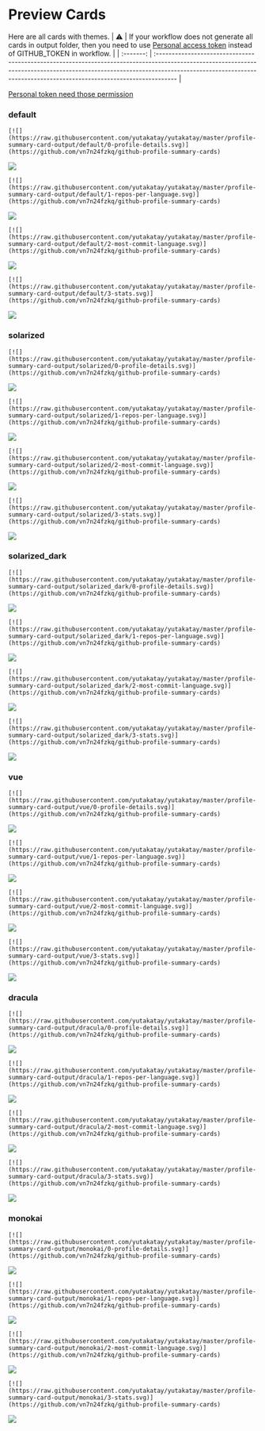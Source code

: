 
# Preview Cards

Here are all cards with themes.
| :warning: | If your workflow does not generate all cards in output folder, then you need to use [Personal access token](https://docs.github.com/en/actions/configuring-and-managing-workflows/creating-and-storing-encrypted-secrets) instead of GITHUB_TOKEN in workflow. |
| :-------: | :------------------------------------------------------------------------------------------------------------------------------------------------------------------------------------------------------------------------------------------------ |

[Personal token need those permission](https://github.com/vn7n24fzkq/github-profile-summary-cards/wiki/Personal-access-token-permissions)


### default


```
[![](https://raw.githubusercontent.com/yutakatay/yutakatay/master/profile-summary-card-output/default/0-profile-details.svg)](https://github.com/vn7n24fzkq/github-profile-summary-cards)
```
![](https://raw.githubusercontent.com/yutakatay/yutakatay/master/profile-summary-card-output/default/0-profile-details.svg)


```
[![](https://raw.githubusercontent.com/yutakatay/yutakatay/master/profile-summary-card-output/default/1-repos-per-language.svg)](https://github.com/vn7n24fzkq/github-profile-summary-cards)
```
![](https://raw.githubusercontent.com/yutakatay/yutakatay/master/profile-summary-card-output/default/1-repos-per-language.svg)


```
[![](https://raw.githubusercontent.com/yutakatay/yutakatay/master/profile-summary-card-output/default/2-most-commit-language.svg)](https://github.com/vn7n24fzkq/github-profile-summary-cards)
```
![](https://raw.githubusercontent.com/yutakatay/yutakatay/master/profile-summary-card-output/default/2-most-commit-language.svg)


```
[![](https://raw.githubusercontent.com/yutakatay/yutakatay/master/profile-summary-card-output/default/3-stats.svg)](https://github.com/vn7n24fzkq/github-profile-summary-cards)
```
![](https://raw.githubusercontent.com/yutakatay/yutakatay/master/profile-summary-card-output/default/3-stats.svg)


### solarized


```
[![](https://raw.githubusercontent.com/yutakatay/yutakatay/master/profile-summary-card-output/solarized/0-profile-details.svg)](https://github.com/vn7n24fzkq/github-profile-summary-cards)
```
![](https://raw.githubusercontent.com/yutakatay/yutakatay/master/profile-summary-card-output/solarized/0-profile-details.svg)


```
[![](https://raw.githubusercontent.com/yutakatay/yutakatay/master/profile-summary-card-output/solarized/1-repos-per-language.svg)](https://github.com/vn7n24fzkq/github-profile-summary-cards)
```
![](https://raw.githubusercontent.com/yutakatay/yutakatay/master/profile-summary-card-output/solarized/1-repos-per-language.svg)


```
[![](https://raw.githubusercontent.com/yutakatay/yutakatay/master/profile-summary-card-output/solarized/2-most-commit-language.svg)](https://github.com/vn7n24fzkq/github-profile-summary-cards)
```
![](https://raw.githubusercontent.com/yutakatay/yutakatay/master/profile-summary-card-output/solarized/2-most-commit-language.svg)


```
[![](https://raw.githubusercontent.com/yutakatay/yutakatay/master/profile-summary-card-output/solarized/3-stats.svg)](https://github.com/vn7n24fzkq/github-profile-summary-cards)
```
![](https://raw.githubusercontent.com/yutakatay/yutakatay/master/profile-summary-card-output/solarized/3-stats.svg)


### solarized_dark


```
[![](https://raw.githubusercontent.com/yutakatay/yutakatay/master/profile-summary-card-output/solarized_dark/0-profile-details.svg)](https://github.com/vn7n24fzkq/github-profile-summary-cards)
```
![](https://raw.githubusercontent.com/yutakatay/yutakatay/master/profile-summary-card-output/solarized_dark/0-profile-details.svg)


```
[![](https://raw.githubusercontent.com/yutakatay/yutakatay/master/profile-summary-card-output/solarized_dark/1-repos-per-language.svg)](https://github.com/vn7n24fzkq/github-profile-summary-cards)
```
![](https://raw.githubusercontent.com/yutakatay/yutakatay/master/profile-summary-card-output/solarized_dark/1-repos-per-language.svg)


```
[![](https://raw.githubusercontent.com/yutakatay/yutakatay/master/profile-summary-card-output/solarized_dark/2-most-commit-language.svg)](https://github.com/vn7n24fzkq/github-profile-summary-cards)
```
![](https://raw.githubusercontent.com/yutakatay/yutakatay/master/profile-summary-card-output/solarized_dark/2-most-commit-language.svg)


```
[![](https://raw.githubusercontent.com/yutakatay/yutakatay/master/profile-summary-card-output/solarized_dark/3-stats.svg)](https://github.com/vn7n24fzkq/github-profile-summary-cards)
```
![](https://raw.githubusercontent.com/yutakatay/yutakatay/master/profile-summary-card-output/solarized_dark/3-stats.svg)


### vue


```
[![](https://raw.githubusercontent.com/yutakatay/yutakatay/master/profile-summary-card-output/vue/0-profile-details.svg)](https://github.com/vn7n24fzkq/github-profile-summary-cards)
```
![](https://raw.githubusercontent.com/yutakatay/yutakatay/master/profile-summary-card-output/vue/0-profile-details.svg)


```
[![](https://raw.githubusercontent.com/yutakatay/yutakatay/master/profile-summary-card-output/vue/1-repos-per-language.svg)](https://github.com/vn7n24fzkq/github-profile-summary-cards)
```
![](https://raw.githubusercontent.com/yutakatay/yutakatay/master/profile-summary-card-output/vue/1-repos-per-language.svg)


```
[![](https://raw.githubusercontent.com/yutakatay/yutakatay/master/profile-summary-card-output/vue/2-most-commit-language.svg)](https://github.com/vn7n24fzkq/github-profile-summary-cards)
```
![](https://raw.githubusercontent.com/yutakatay/yutakatay/master/profile-summary-card-output/vue/2-most-commit-language.svg)


```
[![](https://raw.githubusercontent.com/yutakatay/yutakatay/master/profile-summary-card-output/vue/3-stats.svg)](https://github.com/vn7n24fzkq/github-profile-summary-cards)
```
![](https://raw.githubusercontent.com/yutakatay/yutakatay/master/profile-summary-card-output/vue/3-stats.svg)


### dracula


```
[![](https://raw.githubusercontent.com/yutakatay/yutakatay/master/profile-summary-card-output/dracula/0-profile-details.svg)](https://github.com/vn7n24fzkq/github-profile-summary-cards)
```
![](https://raw.githubusercontent.com/yutakatay/yutakatay/master/profile-summary-card-output/dracula/0-profile-details.svg)


```
[![](https://raw.githubusercontent.com/yutakatay/yutakatay/master/profile-summary-card-output/dracula/1-repos-per-language.svg)](https://github.com/vn7n24fzkq/github-profile-summary-cards)
```
![](https://raw.githubusercontent.com/yutakatay/yutakatay/master/profile-summary-card-output/dracula/1-repos-per-language.svg)


```
[![](https://raw.githubusercontent.com/yutakatay/yutakatay/master/profile-summary-card-output/dracula/2-most-commit-language.svg)](https://github.com/vn7n24fzkq/github-profile-summary-cards)
```
![](https://raw.githubusercontent.com/yutakatay/yutakatay/master/profile-summary-card-output/dracula/2-most-commit-language.svg)


```
[![](https://raw.githubusercontent.com/yutakatay/yutakatay/master/profile-summary-card-output/dracula/3-stats.svg)](https://github.com/vn7n24fzkq/github-profile-summary-cards)
```
![](https://raw.githubusercontent.com/yutakatay/yutakatay/master/profile-summary-card-output/dracula/3-stats.svg)


### monokai


```
[![](https://raw.githubusercontent.com/yutakatay/yutakatay/master/profile-summary-card-output/monokai/0-profile-details.svg)](https://github.com/vn7n24fzkq/github-profile-summary-cards)
```
![](https://raw.githubusercontent.com/yutakatay/yutakatay/master/profile-summary-card-output/monokai/0-profile-details.svg)


```
[![](https://raw.githubusercontent.com/yutakatay/yutakatay/master/profile-summary-card-output/monokai/1-repos-per-language.svg)](https://github.com/vn7n24fzkq/github-profile-summary-cards)
```
![](https://raw.githubusercontent.com/yutakatay/yutakatay/master/profile-summary-card-output/monokai/1-repos-per-language.svg)


```
[![](https://raw.githubusercontent.com/yutakatay/yutakatay/master/profile-summary-card-output/monokai/2-most-commit-language.svg)](https://github.com/vn7n24fzkq/github-profile-summary-cards)
```
![](https://raw.githubusercontent.com/yutakatay/yutakatay/master/profile-summary-card-output/monokai/2-most-commit-language.svg)


```
[![](https://raw.githubusercontent.com/yutakatay/yutakatay/master/profile-summary-card-output/monokai/3-stats.svg)](https://github.com/vn7n24fzkq/github-profile-summary-cards)
```
![](https://raw.githubusercontent.com/yutakatay/yutakatay/master/profile-summary-card-output/monokai/3-stats.svg)

